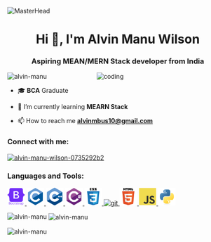 ![MasterHead](https://repository-images.githubusercontent.com/588181932/e36ec678-7984-4cdd-8e4c-a3932772ff8e)

<h1 align="center">Hi 👋, I'm Alvin Manu Wilson</h1>
<h3 align="center">Aspiring MEAN/MERN Stack developer from India</h3>
<img align="right" width="300" src="https://themuseknoxville.org/wp-content/uploads/2023/05/Coding.gif" alt="coding">

<p align="left"> <img src="https://komarev.com/ghpvc/?username=alvin-manu&label=Profile%20views&color=0e75b6&style=flat" alt="alvin-manu" /> </p>

- 🎓 **BCA** Graduate

- 🌱 I’m currently learning **MEARN Stack**

- 📫 How to reach me **alvinmbus10@gmail.com**

<h3 align="left">Connect with me:</h3>
<p align="left">
<a href="https://linkedin.com/in/alvin-manu-wilson-0735292b2" target="blank"><img align="center" src="https://raw.githubusercontent.com/rahuldkjain/github-profile-readme-generator/master/src/images/icons/Social/linked-in-alt.svg" alt="alvin-manu-wilson-0735292b2" height="30" width="40" /></a>
</p>

<h3 align="left">Languages and Tools:</h3>
<p align="left"> <a href="https://getbootstrap.com" target="_blank" rel="noreferrer"> <img src="https://raw.githubusercontent.com/devicons/devicon/master/icons/bootstrap/bootstrap-plain-wordmark.svg" alt="bootstrap" width="40" height="40"/> </a> <a href="https://www.cprogramming.com/" target="_blank" rel="noreferrer"> <img src="https://raw.githubusercontent.com/devicons/devicon/master/icons/c/c-original.svg" alt="c" width="40" height="40"/> </a> <a href="https://www.w3schools.com/cpp/" target="_blank" rel="noreferrer"> <img src="https://raw.githubusercontent.com/devicons/devicon/master/icons/cplusplus/cplusplus-original.svg" alt="cplusplus" width="40" height="40"/> </a> <a href="https://www.w3schools.com/cs/" target="_blank" rel="noreferrer"> <img src="https://raw.githubusercontent.com/devicons/devicon/master/icons/csharp/csharp-original.svg" alt="csharp" width="40" height="40"/> </a> <a href="https://www.w3schools.com/css/" target="_blank" rel="noreferrer"> <img src="https://raw.githubusercontent.com/devicons/devicon/master/icons/css3/css3-original-wordmark.svg" alt="css3" width="40" height="40"/> </a> <a href="https://git-scm.com/" target="_blank" rel="noreferrer"> <img src="https://www.vectorlogo.zone/logos/git-scm/git-scm-icon.svg" alt="git" width="40" height="40"/> </a> <a href="https://www.w3.org/html/" target="_blank" rel="noreferrer"> <img src="https://raw.githubusercontent.com/devicons/devicon/master/icons/html5/html5-original-wordmark.svg" alt="html5" width="40" height="40"/> </a> <a href="https://developer.mozilla.org/en-US/docs/Web/JavaScript" target="_blank" rel="noreferrer"> <img src="https://raw.githubusercontent.com/devicons/devicon/master/icons/javascript/javascript-original.svg" alt="javascript" width="40" height="40"/> </a> <a href="https://www.python.org" target="_blank" rel="noreferrer"> <img src="https://raw.githubusercontent.com/devicons/devicon/master/icons/python/python-original.svg" alt="python" width="40" height="40"/> </a> </p>

<p><img align="left" src="https://github-readme-stats.vercel.app/api/top-langs?username=alvin-manu&show_icons=true&locale=en&layout=compact" alt="alvin-manu" /></p>

<p>&nbsp;<img align="center" src="https://github-readme-stats.vercel.app/api?username=alvin-manu&show_icons=true&locale=en" alt="alvin-manu" /></p>

<p><img align="center" src="https://github-readme-streak-stats.herokuapp.com/?user=alvin-manu&" alt="alvin-manu" /></p>
